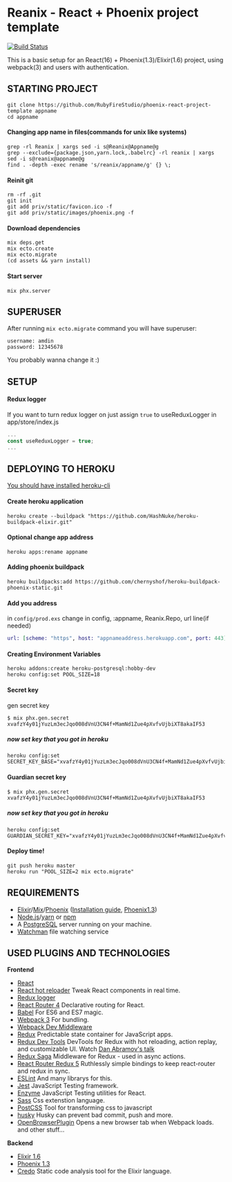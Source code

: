 # Reanix - React + Phoenix project template
[![Build Status](https://semaphoreci.com/api/v1/elusivespirit/phoenix-api-scaffold/branches/master/badge.svg)](https://semaphoreci.com/elusivespirit/phoenix-api-scaffold)

This is a basic setup for an React(16) + Phoenix(1.3)/Elixir(1.6) project, using webpack(3) and users with authentication.

## STARTING PROJECT

```
git clone https://github.com/RubyFireStudio/phoenix-react-project-template appname
cd appname
```

#### Changing app name in files(commands for unix like systems)
```
grep -rl Reanix | xargs sed -i s@Reanix@Appname@g
grep --exclude={package.json,yarn.lock,.babelrc} -rl reanix | xargs sed -i s@reanix@appname@g
find . -depth -exec rename 's/reanix/appname/g' {} \; 
```

#### Reinit git
```
rm -rf .git
git init
git add priv/static/favicon.ico -f
git add priv/static/images/phoenix.png -f
```

#### Download dependencies
```
mix deps.get
mix ecto.create
mix ecto.migrate
(cd assets && yarn install)
```


#### Start server
```
mix phx.server
```

## SUPERUSER
After running `mix ecto.migrate` command you will have superuser:
```
username: amdin
password: 12345678
```
You probably wanna change it :)

## SETUP
#### Redux logger
If you want to turn redux logger on just assign `true` to useReduxLogger in app/store/index.js
```javascript
...
const useReduxLogger = true;
...
```

## DEPLOYING TO HEROKU
[You should have installed heroku-cli](https://devcenter.heroku.com/articles/heroku-cli)

#### Create heroku application
```
heroku create --buildpack "https://github.com/HashNuke/heroku-buildpack-elixir.git"
```

#### Optional change app address 
```
heroku apps:rename appname
```

#### Adding phoenix buildpack
```
heroku buildpacks:add https://github.com/chernyshof/heroku-buildpack-phoenix-static.git
```

#### Add you address
in `config/prod.exs`
change in config, :appname, Reanix.Repo, url line(if needed)
```elixir
url: [scheme: "https", host: "appnameaddress.herokuapp.com", port: 443],
```

#### Creating Environment Variables
```
heroku addons:create heroku-postgresql:hobby-dev
heroku config:set POOL_SIZE=18
```

#### Secret key
gen secret key
```
$ mix phx.gen.secret
xvafzY4y01jYuzLm3ecJqo008dVnU3CN4f+MamNd1Zue4pXvfvUjbiXT8akaIF53
```
##### now set key that you got in heroku
```
heroku config:set SECRET_KEY_BASE="xvafzY4y01jYuzLm3ecJqo008dVnU3CN4f+MamNd1Zue4pXvfvUjbiXT8akaIF53"
```

#### Guardian secret key
```
$ mix phx.gen.secret
xvafzY4y01jYuzLm3ecJqo008dVnU3CN4f+MamNd1Zue4pXvfvUjbiXT8akaIF53
```
##### now set key that you got in heroku
```
heroku config:set GUARDIAN_SECRET_KEY="xvafzY4y01jYuzLm3ecJqo008dVnU3CN4f+MamNd1Zue4pXvfvUjbiXT8akaIF53"
```

#### Deploy time!
```
git push heroku master
heroku run "POOL_SIZE=2 mix ecto.migrate"
```


## REQUIREMENTS
- [Elixir](http://elixir-lang.org/)/[Mix](http://elixir-lang.org/getting-started/mix-otp/introduction-to-mix.html)/[Phoenix](http://www.phoenixframework.org/) ([Installation guide](http://www.phoenixframework.org/docs/installation), [Phoenix1.3](https://gist.github.com/chrismccord/71ab10d433c98b714b75c886eff17357))
- [Node.js](https://nodejs.org/en/)/[yarn](https://yarnpkg.com/) or [npm](https://www.npmjs.com/)
- A [PostgreSQL](https://www.postgresql.org/) server running on your machine.
- [Watchman](https://facebook.github.io/watchman/) file watching service

## USED PLUGINS AND TECHNOLOGIES
**Frontend**
* [React](https://github.com/facebook/react)
* [React hot reloader](https://github.com/gaearon/react-hot-loader) Tweak React components in real time.
* [Redux logger](https://github.com/evgenyrodionov/redux-logger)
* [React Router 4](https://github.com/ReactTraining/react-router) Declarative routing for React.
* [Babel](http://babeljs.io) For ES6 and ES7 magic.
* [Webpack 3](http://webpack.github.io) For bundling.
* [Webpack Dev Middleware](http://webpack.github.io/docs/webpack-dev-middleware.html)
* [Redux](https://github.com/reactjs/redux) Predictable state container for JavaScript apps.
* [Redux Dev Tools](https://github.com/gaearon/redux-devtools) DevTools for Redux with hot reloading, action replay, and customizable UI. Watch [Dan Abramov's talk](https://www.youtube.com/watch?v=xsSnOQynTHs)
* [Redux Saga](https://github.com/redux-saga/redux-saga) Middleware for Redux - used in async actions.
* [React Router Redux 5](https://github.com/reactjs/react-router-redux) Ruthlessly simple bindings to keep react-router and redux in sync.
* [ESLint](http://eslint.org) And many librarys for this.
* [Jest](https://facebook.github.io/jest/) JavaScript Testing framework.
* [Enzyme](http://airbnb.io/enzyme/) JavaScript Testing utilities for React.
* [Sass](http://sass-lang.com/) Css extenstion language.
* [PostCSS](http://postcss.org/) Tool for transforming css to javascript
* [husky](https://github.com/typicode/husky) Husky can prevent bad commit, push and more.
* [OpenBrowserPlugin](https://github.com/baldore/open-browser-webpack-plugin) Opens a new browser tab when Webpack loads.
and other stuff...

**Backend**
* [Elixir 1.6](http://elixir-lang.org/)
* [Phoenix 1.3](http://www.phoenixframework.org/)
* [Credo](https://github.com/rrrene/credo) Static code analysis tool for the Elixir language.
